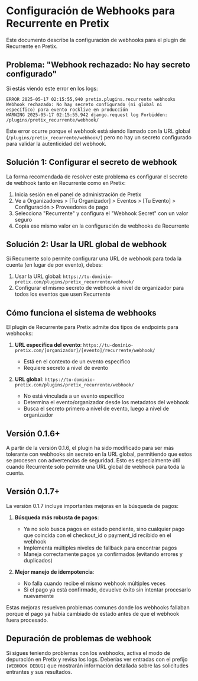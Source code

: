 # Configuración de Webhooks para Recurrente en Pretix

Este documento describe la configuración de webhooks para el plugin de Recurrente en Pretix.

## Problema: "Webhook rechazado: No hay secreto configurado"

Si estás viendo este error en los logs:

```
ERROR 2025-05-17 02:15:55,940 pretix.plugins.recurrente webhooks Webhook rechazado: No hay secreto configurado (ni global ni específico) para evento rocklive en producción
WARNING 2025-05-17 02:15:55,942 django.request log Forbidden: /plugins/pretix_recurrente/webhook/
```

Este error ocurre porque el webhook está siendo llamado con la URL global (`/plugins/pretix_recurrente/webhook/`) pero no hay un secreto configurado para validar la autenticidad del webhook.

## Solución 1: Configurar el secreto de webhook

La forma recomendada de resolver este problema es configurar el secreto de webhook tanto en Recurrente como en Pretix:

1. Inicia sesión en el panel de administración de Pretix
2. Ve a Organizadores > [Tu Organizador] > Eventos > [Tu Evento] > Configuración > Proveedores de pago
3. Selecciona "Recurrente" y configura el "Webhook Secret" con un valor seguro
4. Copia ese mismo valor en la configuración de webhooks de Recurrente

## Solución 2: Usar la URL global de webhook

Si Recurrente solo permite configurar una URL de webhook para toda la cuenta (en lugar de por evento), debes:

1. Usar la URL global: `https://tu-dominio-pretix.com/plugins/pretix_recurrente/webhook/`
2. Configurar el mismo secreto de webhook a nivel de organizador para todos los eventos que usen Recurrente

## Cómo funciona el sistema de webhooks

El plugin de Recurrente para Pretix admite dos tipos de endpoints para webhooks:

1. **URL específica del evento**: `https://tu-dominio-pretix.com/[organizador]/[evento]/recurrente/webhook/`
   - Está en el contexto de un evento específico
   - Requiere secreto a nivel de evento

2. **URL global**: `https://tu-dominio-pretix.com/plugins/pretix_recurrente/webhook/`
   - No está vinculada a un evento específico
   - Determina el evento/organizador desde los metadatos del webhook
   - Busca el secreto primero a nivel de evento, luego a nivel de organizador

## Versión 0.1.6+

A partir de la versión 0.1.6, el plugin ha sido modificado para ser más tolerante con webhooks sin secreto en la URL global, permitiendo que estos se procesen con advertencias de seguridad. Esto es especialmente útil cuando Recurrente solo permite una URL global de webhook para toda la cuenta.

## Versión 0.1.7+

La versión 0.1.7 incluye importantes mejoras en la búsqueda de pagos:

1. **Búsqueda más robusta de pagos**: 
   - Ya no solo busca pagos en estado pendiente, sino cualquier pago que coincida con el checkout_id o payment_id recibido en el webhook
   - Implementa múltiples niveles de fallback para encontrar pagos
   - Maneja correctamente pagos ya confirmados (evitando errores y duplicados)

2. **Mejor manejo de idempotencia**:
   - No falla cuando recibe el mismo webhook múltiples veces
   - Si el pago ya está confirmado, devuelve éxito sin intentar procesarlo nuevamente

Estas mejoras resuelven problemas comunes donde los webhooks fallaban porque el pago ya había cambiado de estado antes de que el webhook fuera procesado.

## Depuración de problemas de webhook

Si sigues teniendo problemas con los webhooks, activa el modo de depuración en Pretix y revisa los logs. Deberías ver entradas con el prefijo `[WEBHOOK DEBUG]` que mostrarán información detallada sobre las solicitudes entrantes y sus resultados. 